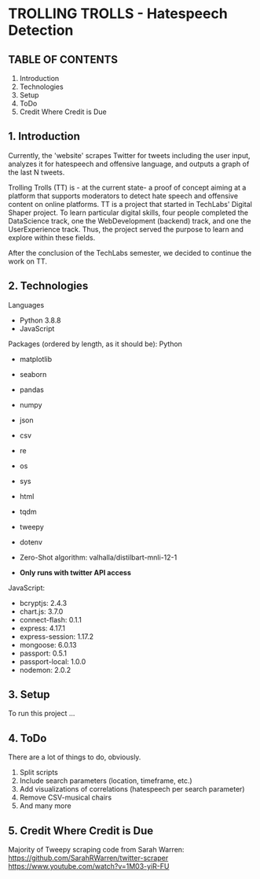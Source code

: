 # TROLLING TROLLS - Hatespeech Detection

## TABLE OF CONTENTS

1. Introduction
2. Technologies
3. Setup
4. ToDo
5. Credit Where Credit is Due

## 1. Introduction

Currently, the 'website' scrapes Twitter for tweets including the user input, analyzes it for hatespeech and offensive language, and outputs a graph of the last N tweets.

Trolling Trolls (TT) is - at the current state- a proof of concept aiming at a platform that supports moderators to detect hate speech and offensive content on online platforms.
TT is a project that started in TechLabs' Digital Shaper project. To learn particular digital skills, four people completed the DataScience track, one the WebDevelopment (backend) track, and one the UserExperience track. Thus, the project served the purpose to learn and explore within these fields.

After the conclusion of the TechLabs semester, we decided to continue the work on TT.

## 2. Technologies

Languages
- Python 3.8.8
- JavaScript

Packages (ordered by length, as it should be):
Python
- matplotlib
- seaborn
- pandas
- numpy
- json
- csv
- re
- os
- sys
- html
- tqdm
- tweepy
- dotenv

- Zero-Shot algorithm: valhalla/distilbart-mnli-12-1

- **Only runs with twitter API access**

JavaScript:
- bcryptjs: 2.4.3
- chart.js: 3.7.0
- connect-flash: 0.1.1
- express: 4.17.1
- express-session: 1.17.2
- mongoose: 6.0.13
- passport: 0.5.1
- passport-local: 1.0.0
- nodemon: 2.0.2


## 3. Setup

To run this project ...


## 4. ToDo

There are a lot of things to do, obviously.

1. Split scripts
2. Include search parameters (location, timeframe, etc.)
3. Add visualizations of correlations (hatespeech per search parameter)
4. Remove CSV-musical chairs
5. And many more

## 5. Credit Where Credit is Due

Majority of Tweepy scraping code from Sarah Warren:
https://github.com/SarahRWarren/twitter-scraper
https://www.youtube.com/watch?v=1M03-yiR-FU